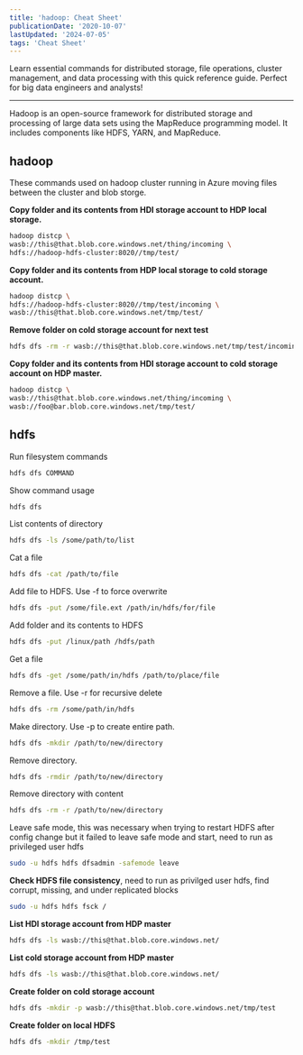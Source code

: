 ```yaml
---
title: 'hadoop: Cheat Sheet'
publicationDate: '2020-10-07'
lastUpdated: '2024-07-05'
tags: 'Cheat Sheet'
---
```


Learn essential commands for distributed storage, file operations, cluster management, and data processing with this
quick reference guide. Perfect for big data engineers and analysts!

---

Hadoop is an open-source framework for distributed storage and processing of large data sets using the MapReduce
programming model. It includes components like HDFS, YARN, and MapReduce.

## hadoop

These commands used on hadoop cluster running in Azure moving files between the cluster and blob storge.

**Copy folder and its contents from HDI storage account to HDP local storage.**

```bash
hadoop distcp \
wasb://this@that.blob.core.windows.net/thing/incoming \
hdfs://hadoop-hdfs-cluster:8020//tmp/test/
```

**Copy folder and its contents from HDP local storage to cold storage account.**

```bash
hadoop distcp \
hdfs://hadoop-hdfs-cluster:8020//tmp/test/incoming \
wasb://this@that.blob.core.windows.net/tmp/test/
```

**Remove folder on cold storage account for next test**

```bash
hdfs dfs -rm -r wasb://this@that.blob.core.windows.net/tmp/test/incoming/
```

**Copy folder and its contents from HDI storage account to cold storage account on HDP master.**

```bash
hadoop distcp \
wasb://this@that.blob.core.windows.net/thing/incoming \
wasb://foo@bar.blob.core.windows.net/tmp/test/
```

## hdfs

Run filesystem commands

```bash
hdfs dfs COMMAND
```

Show command usage

```bash
hdfs dfs
```

List contents of directory

```bash
hdfs dfs -ls /some/path/to/list
```

Cat a file

```bash
hdfs dfs -cat /path/to/file
```

Add file to HDFS. Use -f to force overwrite

```bash
hdfs dfs -put /some/file.ext /path/in/hdfs/for/file
```

Add folder and its contents to HDFS

```bash
hdfs dfs -put /linux/path /hdfs/path
```

Get a file

```bash
hdfs dfs -get /some/path/in/hdfs /path/to/place/file
```

Remove a file. Use -r for recursive delete

```bash
hdfs dfs -rm /some/path/in/hdfs
```

Make directory. Use -p to create entire path.

```bash
hdfs dfs -mkdir /path/to/new/directory
```

Remove directory.

```bash
hdfs dfs -rmdir /path/to/new/directory
```

Remove directory with content

```bash
hdfs dfs -rm -r /path/to/new/directory
```

Leave safe mode, this was necessary when trying to restart HDFS after config change but it failed to leave safe mode and
start, need to run as privileged user hdfs

```bash
sudo -u hdfs hdfs dfsadmin -safemode leave
```

**Check HDFS file consistency**, need to run as privilged user hdfs, find corrupt, missing, and under replicated blocks

```bash
sudo -u hdfs hdfs fsck /
```

**List HDI storage account from HDP master**

```bash
hdfs dfs -ls wasb://this@that.blob.core.windows.net/
```

**List cold storage account from HDP master**

```bash
hdfs dfs -ls wasb://this@that.blob.core.windows.net/
```

**Create folder on cold storage account**

```bash
hdfs dfs -mkdir -p wasb://this@that.blob.core.windows.net/tmp/test
```

**Create folder on local HDFS**

```bash
hdfs dfs -mkdir /tmp/test
```
